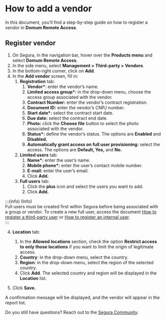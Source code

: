 # How to add a vendor

In this document, you’ll find a step-by-step guide on how to register a vendor in **Domum Remote Access**.

## **Register vendor**

1. On Segura, in the navigation bar, hover over the **Products menu** and select **Domum Remote Access**.    
2. In the side menu, select **Management \> Third-party \> Vendors**.  
3. In the bottom-right corner, click on **Add**.  
4. In the **Add vendor** screen, fill in:  
   1. **Registration** tab:  
      1. **Vendor\***: enter the vendor’s name.  
      2. **Limited access group\*:**  in the drop-down menu, choose the access group associated with the vendor.  
      3. **Contract Number:** enter the vendor’s contract registration.  
      4. **Document ID:** enter the vendor’s CNPJ number.  
      5. **Start date\*:** select the contract start date.  
      6. **Due date:** select the contract end date.  
      7. **Photo:** click the **Choose file** button to select the photo associated with the vendor.  
      8. **Status\*:** define the vendor’s status. The options are **Enabled** and **Disabled.**  
      9. **Automatically grant access on full user provisioning:** select the access. The options are **Default, Yes,** and **No.**  
   2. **Limited users** tab:  
      1. **Name\*:** enter the user’s name.  
      2. **Mobile phone\*:** enter the user’s contact mobile number.  
      3. **E-mail:** enter the user’s email.  
      4. Click **Add.**  
   3. **Full users** tab:  
      1. Click the **plus** icon and select the users you want to add.  
      2. Click **Add.**  
           
:::(info) (Info)  
Full users must be created first within Segura before being associated with a group or vendor. To create a new full user, access the document [How to register a third-party user](/v4/docs/how-to-add-third-party-user) or [How to register an internal user](/v4/docs/how-to-add-an-internal-user).  
:::  
           
   4. **Location** tab:  
      1. In the **Allowed locations** section, check the option **Restrict access to only those locations** if you want to limit the origin of legitimate access.    
      2. **Country**: in the drop-down menu, select the country.    
      3. **Region**: in the drop-down menu, select the region of the selected country.    
      4. Click **Add**. The selected country and region will be displayed in the **Location** list.


5. Click **Save.**

A confirmation message will be displayed, and the vendor will appear in the report list.

Do you still have questions? Reach out to the [Segura Community](https://community.Segura.io/).